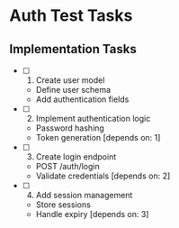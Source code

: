 # Auth Test Tasks

## Implementation Tasks

- [ ] 1. Create user model
  - Define user schema
  - Add authentication fields

- [ ] 2. Implement authentication logic
  - Password hashing
  - Token generation
  [depends on: 1]

- [ ] 3. Create login endpoint
  - POST /auth/login
  - Validate credentials
  [depends on: 2]

- [ ] 4. Add session management
  - Store sessions
  - Handle expiry
  [depends on: 3]